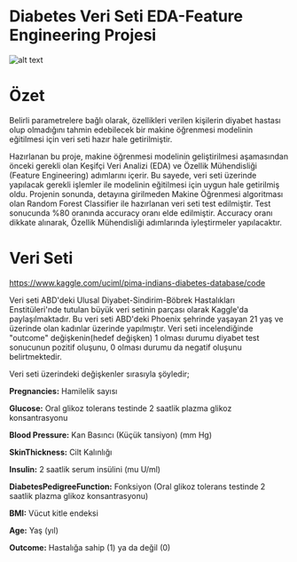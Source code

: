 # Diabetes Veri Seti EDA-Feature Engineering Projesi
![alt text](https://miro.medium.com/max/2000/1*INSggrGiQ1lCgU8YTsfEVw.png)
# Özet
Belirli parametrelere bağlı olarak, özellikleri verilen kişilerin diyabet hastası olup olmadığını tahmin edebilecek bir makine öğrenmesi modelinin eğitilmesi için veri seti hazır hale getirilmiştir.

Hazırlanan bu proje, makine öğrenmesi modelinin geliştirilmesi aşamasından önceki gerekli olan Keşifçi Veri Analizi (EDA) ve Özellik Mühendisliği (Feature Engineering) adımlarını içerir. Bu sayede, veri seti üzerinde yapılacak gerekli işlemler ile modelinin eğitilmesi için uygun hale getirilmiş oldu.
Projenin sonunda, detayına girilmeden Makine Öğrenmesi algoritması olan Random Forest Classifier ile hazırlanan veri seti test edilmiştir. Test sonucunda %80 oranında accuracy oranı elde edilmiştir. Accuracy oranı dikkate alınarak, Özellik Mühendisliği adımlarında iyleştirmeler yapılacaktır.

# Veri Seti
https://www.kaggle.com/uciml/pima-indians-diabetes-database/code

Veri seti ABD'deki Ulusal Diyabet-Sindirim-Böbrek Hastalıkları Enstitüleri'nde tutulan büyük veri setinin parçası olarak Kaggle'da paylaşılmaktadır. Bu veri seti ABD'deki Phoenix şehrinde yaşayan 21 yaş ve üzerinde olan kadınlar üzerinde yapılmıştır. Veri seti incelendiğinde "outcome" değişkenin(hedef değişken) 1 olması durumu diyabet test sonucunun pozitif oluşunu, 0 olması durumu da negatif oluşunu belirtmektedir. 

Veri seti üzerindeki değişkenler sırasıyla şöyledir;

**Pregnancies:** Hamilelik sayısı

**Glucose:** Oral glikoz tolerans testinde 2 saatlik plazma glikoz konsantrasyonu

**Blood Pressure:** Kan Basıncı (Küçük tansiyon) (mm Hg)

**SkinThickness:** Cilt Kalınlığı

**Insulin:** 2 saatlik serum insülini (mu U/ml)

**DiabetesPedigreeFunction:** Fonksiyon (Oral glikoz tolerans testinde 2 saatlik plazma glikoz konsantrasyonu)

**BMI:** Vücut kitle endeksi

**Age:** Yaş (yıl)

**Outcome:** Hastalığa sahip (1) ya da değil (0)



